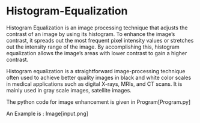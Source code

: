 # Histogram-Equalization

Histogram Equalization is an image processing technique that adjusts the
contrast of an image by using its histogram. To enhance the image’s contrast, it spreads
out the most frequent pixel intensity values or stretches out the intensity range of the
image. By accomplishing this, histogram equalization allows the image’s areas with
lower contrast to gain a higher contrast.

Histogram equalization is a straightforward image-processing technique often
used to achieve better quality images in black and white color scales in medical
applications such as digital X-rays, MRIs, and CT scans.
It is mainly used in gray scale images, satellite images.

The python code for image enhancement is given in Program[Program.py]

An Example is : Image[input.png]
